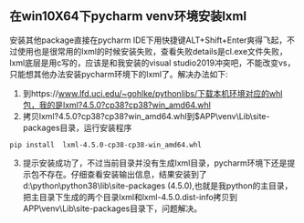 ## 在win10X64下pycharm venv环境安装lxml
安装其他package直接在pycharm IDE下用快捷键ALT+Shift+Enter爽得飞起，不过使用也是很常用的lxml的时候安装失败，查看失败details是cl.exe文件失败，lxml底层是用c写的，应该是和我安装的visual studio2019冲突吧，不能改变vs，只能想其他办法安装pycharm环境下的lxml了。解决办法如下:
1. 到https://www.lfd.uci.edu/~gohlke/pythonlibs/下载本机环境对应的whl包，我的是lxml?4.5.0?cp38?cp38?win_amd64.whl
2. 拷贝lxml?4.5.0?cp38?cp38?win_amd64.whl到$APP\venv\Lib\site-packages目录，运行安装程序
```
pip install  lxml-4.5.0-cp38-cp38-win_amd64.whl
```
3. 提示安装成功了，不过当前目录并没有生成lxml目录，pycharm环境下还是提示包不存在。仔细查看安装输出信息，结果安装到了d:\python\python38\lib\site-packages (4.5.0),也就是我python的主目录，把主目录下生成的两个目录lxml和lxml-4.5.0.dist-info拷贝到APP\venv\Lib\site-packages目录下，问题解决。
